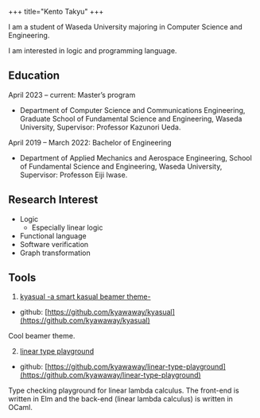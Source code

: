 +++
title="Kento Takyu"
+++


I am a student of Waseda University majoring in Computer Science and Engineering.

I am interested in logic and programming language.

## Education 

April 2023 – current: Master’s program

- Department of Computer Science and Communications Engineering, Graduate School of Fundamental Science and Engineering, Waseda University, Supervisor: Professor Kazunori Ueda.

April 2019 – March 2022: Bachelor of Engineering

- Department of Applied Mechanics and Aerospace Engineering, School of Fundamental Science and Engineering, Waseda University, Supervisor: Professon Eiji Iwase.

## Research Interest

- Logic
    - Especially linear logic
- Functional language
- Software verification
- Graph transformation

<!---
## Publications
### Material Science

#### Unrefeeded. 

1. hoge

### Computer Science

#### Unrefeeded.

1. hoge

--->

## Tools

1. [kyasual -a smart kasual beamer theme-](https://kyawaway.github.io/myblog/post-kyasual/)
- github: [https://github.com/kyawaway/kyasual](https://github.com/kyawaway/kyasual)

Cool beamer theme.

2. [linear type playground](https://kyawaway.github.io/linear-type-playground/)
- github: [https://github.com/kyawaway/linear-type-playground](https://github.com/kyawaway/linear-type-playground) 

Type checking playground for linear lambda calculus. The front-end is written in Elm and the back-end (linear lambda calculus) is written in OCaml.



